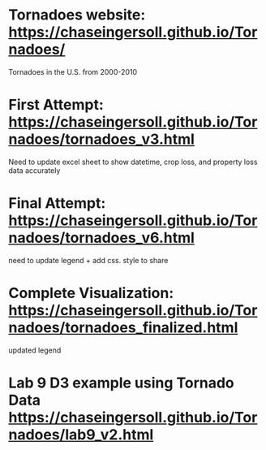 # Tornadoes website: https://chaseingersoll.github.io/Tornadoes/
Tornadoes in the U.S. from 2000-2010
# First Attempt: https://chaseingersoll.github.io/Tornadoes/tornadoes_v3.html
Need to update excel sheet to show datetime, crop loss, and property loss data accurately
# Final Attempt: https://chaseingersoll.github.io/Tornadoes/tornadoes_v6.html
need to update legend + add css. style to share 
# Complete Visualization: https://chaseingersoll.github.io/Tornadoes/tornadoes_finalized.html
updated legend
# Lab 9 D3 example using Tornado Data https://chaseingersoll.github.io/Tornadoes/lab9_v2.html
